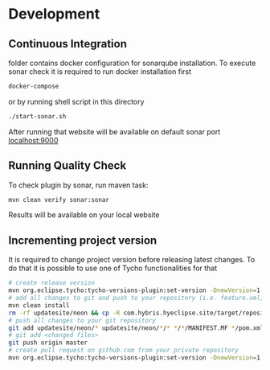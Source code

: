#  Development

## Continuous Integration

folder contains docker configuration for sonarqube installation.
To execute sonar check it is required to run docker installation first

```bash
docker-compose
```

 or by running shell script in this directory

```bash
./start-sonar.sh
```

After running that website will be available on default sonar port [localhost:9000](http://localhost:9000)

## Running Quality Check

To check plugin by sonar, run maven task:

```bash
mvn clean verify sonar:sonar
```

Results will be available on your local website


## Incrementing project version

It is required to change project version before releasing latest changes. To do that it is possible to use one of Tycho functionalities for that 

```bash
# create release version
mvn org.eclipse.tycho:tycho-versions-plugin:set-version -DnewVersion=1.5.0.RELEASE
# add all changes to git and push to your repository (i.e. feature.xml, MANIFEST.MF and pom.xml)
mvn clean install
rm -rf updatesite/neon && cp -R com.hybris.hyeclipse.site/target/repository updatesite/neon
# push all changes to your git repository
git add updatesite/neon/* updatesite/neon/*/* */*/MANIFEST.MF */pom.xml */feature.xml
# git add <changed files>
git push origin master
# create pull request on github.com from your private repository
mvn org.eclipse.tycho:tycho-versions-plugin:set-version -DnewVersion=1.5.1-SNAPSHOT
```